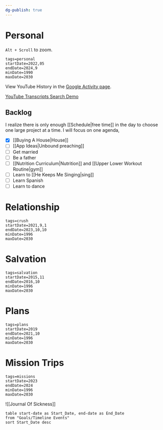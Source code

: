 ```yaml
---
dg-publish: true
---
```


# Personal

`Alt + Scroll` to zoom.

```timeline-vis
tags=personal
startDate=2022,05
endDate=2024,9
minDate=1990
maxDate=2030
```

View YouTube History in the [Google Activity page](https://myactivity.google.com/product/youtube?hl=en).

[YouTube Transcripts Search Demo](https://www.youtube.com/watch?v=awmyhaFLXsQ)

## Backlog

I realize there is only enough [[Schedule|free time]] in the day to choose one large project at a time. I will focus on one agenda,

- [x] [[Buying A House|House]]
- [ ] [[App Ideas|Unbound  preaching]]
- [ ] Get married
- [ ] Be a father
- [ ] [[Nutrition Curriculum|Nutrition]] and [[Upper Lower Workout Routine|gym]]
- [ ] Learn to [[He Keeps Me Singing|sing]]
- [ ] Learn Spanish
- [ ] Learn to dance
# Relationship

```timeline-vis
tags=crush
startDate=2021,9,1
endDate=2023,10,10
minDate=1996
maxDate=2030
```

# Salvation

```timeline-vis
tags=salvation
startDate=2015,11
endDate=2016,10
minDate=1996
maxDate=2030
```

# Plans

```timeline-vis
tags=plans
startDate=2019
endDate=2021,10
minDate=1996
maxDate=2030
```

# Mission Trips

```timeline-vis
tags=missions
startDate=2023
endDate=2024
minDate=1996
maxDate=2030
```


![[Journal Of Sickness]]


```dataview
table start-date as Start_Date, end-date as End_Date
from "Goals/Timeline Events"
sort Start_Date desc
```

